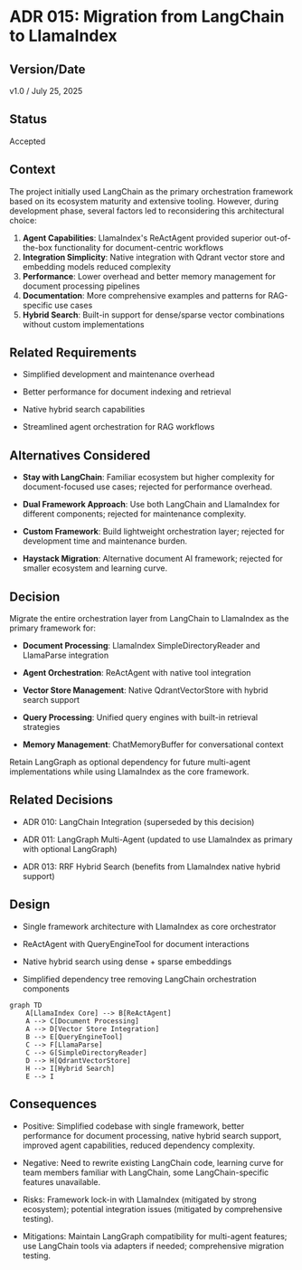 # ADR 015: Migration from LangChain to LlamaIndex

## Version/Date

v1.0 / July 25, 2025

## Status

Accepted

## Context

The project initially used LangChain as the primary orchestration framework based on its ecosystem maturity and extensive tooling. However, during development phase, several factors led to reconsidering this architectural choice:

1. **Agent Capabilities**: LlamaIndex's ReActAgent provided superior out-of-the-box functionality for document-centric workflows
2. **Integration Simplicity**: Native integration with Qdrant vector store and embedding models reduced complexity
3. **Performance**: Lower overhead and better memory management for document processing pipelines
4. **Documentation**: More comprehensive examples and patterns for RAG-specific use cases
5. **Hybrid Search**: Built-in support for dense/sparse vector combinations without custom implementations

## Related Requirements

- Simplified development and maintenance overhead

- Better performance for document indexing and retrieval

- Native hybrid search capabilities

- Streamlined agent orchestration for RAG workflows

## Alternatives Considered

- **Stay with LangChain**: Familiar ecosystem but higher complexity for document-focused use cases; rejected for performance overhead.

- **Dual Framework Approach**: Use both LangChain and LlamaIndex for different components; rejected for maintenance complexity.

- **Custom Framework**: Build lightweight orchestration layer; rejected for development time and maintenance burden.

- **Haystack Migration**: Alternative document AI framework; rejected for smaller ecosystem and learning curve.

## Decision

Migrate the entire orchestration layer from LangChain to LlamaIndex as the primary framework for:

- **Document Processing**: LlamaIndex SimpleDirectoryReader and LlamaParse integration

- **Agent Orchestration**: ReActAgent with native tool integration

- **Vector Store Management**: Native QdrantVectorStore with hybrid search support

- **Query Processing**: Unified query engines with built-in retrieval strategies

- **Memory Management**: ChatMemoryBuffer for conversational context

Retain LangGraph as optional dependency for future multi-agent implementations while using LlamaIndex as the core framework.

## Related Decisions

- ADR 010: LangChain Integration (superseded by this decision)

- ADR 011: LangGraph Multi-Agent (updated to use LlamaIndex as primary with optional LangGraph)

- ADR 013: RRF Hybrid Search (benefits from LlamaIndex native hybrid support)

## Design

- Single framework architecture with LlamaIndex as core orchestrator

- ReActAgent with QueryEngineTool for document interactions

- Native hybrid search using dense + sparse embeddings

- Simplified dependency tree removing LangChain orchestration components

```mermaid
graph TD
    A[LlamaIndex Core] --> B[ReActAgent]
    A --> C[Document Processing]
    A --> D[Vector Store Integration]
    B --> E[QueryEngineTool]
    C --> F[LlamaParse]
    C --> G[SimpleDirectoryReader]
    D --> H[QdrantVectorStore]
    H --> I[Hybrid Search]
    E --> I
```

## Consequences

- Positive: Simplified codebase with single framework, better performance for document processing, native hybrid search support, improved agent capabilities, reduced dependency complexity.

- Negative: Need to rewrite existing LangChain code, learning curve for team members familiar with LangChain, some LangChain-specific features unavailable.

- Risks: Framework lock-in with LlamaIndex (mitigated by strong ecosystem); potential integration issues (mitigated by comprehensive testing).

- Mitigations: Maintain LangGraph compatibility for multi-agent features; use LangChain tools via adapters if needed; comprehensive migration testing.
